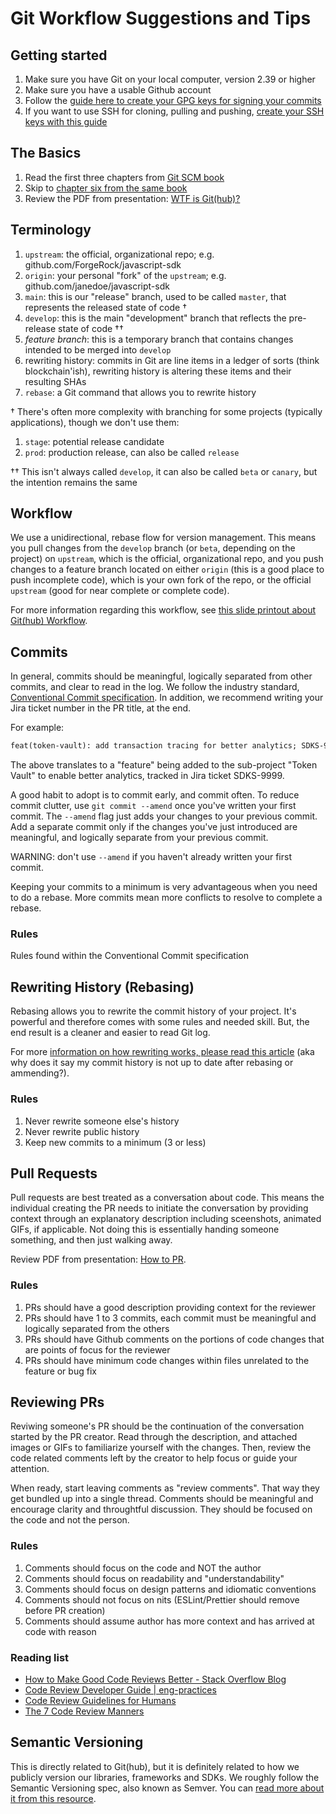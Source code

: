 # Git Workflow Suggestions and Tips

## Getting started

1. Make sure you have Git on your local computer, version 2.39 or higher
2. Make sure you have a usable Github account
3. Follow the [guide here to create your GPG keys for signing your commits](https://docs.github.com/en/authentication/managing-commit-signature-verification)
4. If you want to use SSH for cloning, pulling and pushing, [create your SSH keys with this guide](https://docs.github.com/en/authentication/connecting-to-github-with-ssh)

## The Basics

1. Read the first three chapters from [Git SCM book](https://git-scm.com/book/en/v2/Getting-Started-About-Version-Control)
2. Skip to [chapter six from the same book](https://git-scm.com/book/en/v2/GitHub-Account-Setup-and-Configuration)
3. Review the PDF from presentation: [WTF is Git(hub)?](https://docs.google.com/presentation/d/1i0VrkPHoyVPzSIM43dJLSF3l2GnLG33BoVOMtjPPQ1E/edit?usp=sharing)

## Terminology

1. `upstream`: the official, organizational repo; e.g. github.com/ForgeRock/javascript-sdk
2. `origin`: your personal "fork" of the `upstream`; e.g. github.com/janedoe/javascript-sdk
3. `main`: this is our "release" branch, used to be called `master`, that represents the released state of code †
4. `develop`: this is the main "development" branch that reflects the pre-release state of code ††
4. *feature branch*: this is a temporary branch that contains changes intended to be merged into `develop`
5. rewriting history: commits in Git are line items in a ledger of sorts (think blockchain'ish), rewriting history is altering these items and their resulting SHAs
6. `rebase`: a Git command that allows you to rewrite history

† There's often more complexity with branching for some projects (typically applications), though we don't use them:

1. `stage`: potential release candidate
2. `prod`: production release, can also be called `release`

†† This isn't always called `develop`, it can also be called `beta` or `canary`, but the intention remains the same

## Workflow

We use a unidirectional, rebase flow for version management. This means you pull changes from the `develop` branch (or `beta`, depending on the project) on `upstream`, which is the official, organizational repo, and you push changes to a feature branch located on either `origin` (this is a good place to push incomplete code), which is your own fork of the repo, or the official `upstream` (good for near complete or complete code).

For more information regarding this workflow, see [this slide printout about Git(hub) Workflow](https://docs.google.com/presentation/d/1GYrJ4SZwPMsfvjffizbJRlc9vpFOo5Oxq4EYB6yOvQQ/edit?usp=sharing).

## Commits

In general, commits should be meaningful, logically separated from other commits, and clear to read in the log. We follow the industry standard, [Conventional Commit specification](https://www.conventionalcommits.org/). In addition, we recommend writing your Jira ticket number in the PR title, at the end.

For example:

```txt
feat(token-vault): add transaction tracing for better analytics; SDKS-9999
```

The above translates to a "feature" being added to the sub-project "Token Vault" to enable better analytics, tracked in Jira ticket SDKS-9999.

A good habit to adopt is to commit early, and commit often. To reduce commit clutter, use `git commit --amend` once you've written your first commit. The `--amend` flag just adds your changes to your previous commit. Add a separate commit only if the changes you've just introduced are meaningful, and logically separate from your previous commit.

WARNING: don't use `--amend` if you haven't already written your first commit.

Keeping your commits to a minimum is very advantageous when you need to do a rebase. More commits mean more conflicts to resolve to complete a rebase.

### Rules

Rules found within the Conventional Commit specification

## Rewriting History (Rebasing)

Rebasing allows you to rewrite the commit history of your project. It's powerful and therefore comes with some rules and needed skill. But, the end result is a cleaner and easier to read Git log.

For more [information on how rewriting works, please read this article](https://cerebralideas.com/blog/rewriting-git-history) (aka why does it say my commit history is not up to date after rebasing or ammending?).

### Rules

1. Never rewrite someone else's history
2. Never rewrite public history
3. Keep new commits to a minimum (3 or less)

## Pull Requests

Pull requests are best treated as a conversation about code. This means the individual creating the PR needs to initiate the conversation by providing context through an explanatory description including sceenshots, animated GIFs, if applicable. Not doing this is essentially handing someone something, and then just walking away.

Review PDF from presentation: [How to PR](https://www.dropbox.com/scl/fi/hbno7ulqjz7ot2tszg4ac/How-to-PR.pdf?rlkey=8wgnx29dkpq04jlu1ybizj92f&dl=0).

### Rules

1. PRs should have a good description providing context for the reviewer
2. PRs should have 1 to 3 commits, each commit must be meaningful and logically separated from the others
3. PRs should have Github comments on the portions of code changes that are points of focus for the reviewer
4. PRs should have minimum code changes within files unrelated to the feature or bug fix

## Reviewing PRs

Reviwing someone's PR should be the continuation of the conversation started by the PR creator. Read through the description, and attached images or GIFs to familiarize yourself with the changes. Then, review the code related comments left by the creator to help focus or guide your attention.

When ready, start leaving comments as "review comments". That way they get bundled up into a single thread. Comments should be meaningful and encourage clarity and throughtful discussion. They should be focused on the code and not the person.

### Rules

1. Comments should focus on the code and NOT the author
2. Comments should focus on readability and "understandability"
3. Comments should focus on design patterns and idiomatic conventions
4. Comments should not focus on nits (ESLint/Prettier should remove before PR creation)
5. Comments should assume author has more context and has arrived at code with reason

### Reading list

- [How to Make Good Code Reviews Better - Stack Overflow Blog](https://stackoverflow.blog/2019/09/30/how-to-make-good-code-reviews-better/)
- [Code Review Developer Guide | eng-practices](https://google.github.io/eng-practices/review/)
- [Code Review Guidelines for Humans](https://phauer.com/2018/code-review-guidelines/)
- [The 7 Code Review Manners](https://reutsharabani.medium.com/the-7-code-review-manners-f0f0eef4d3e5)

## Semantic Versioning

This is directly related to Git(hub), but it is definitely related to how we publicly version our libraries, frameworks and SDKs. We roughly follow the Semantic Versioning spec, also known as Semver. You can [read more about it from this resource](https://semver.org/).
